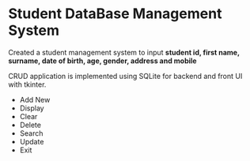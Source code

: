 # Student DataBase Management System

Created a student management system to input __student id, first name, surname, date of birth, age, gender, address and mobile__

CRUD application is implemented using SQLite for backend and front UI with tkinter.

 - Add New
 - Display
 - Clear
 - Delete
 - Search
 - Update
 - Exit
